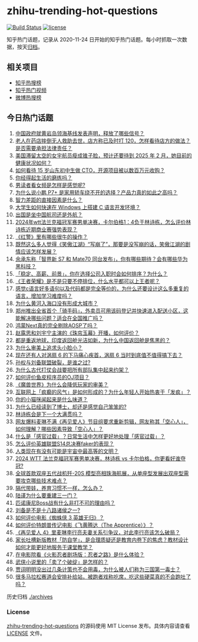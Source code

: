 # zhihu-trending-hot-questions

[![Build Status](https://github.com/justjavac/zhihu-trending-hot-questions/workflows/ci/badge.svg?branch=master)](https://github.com/justjavac/zhihu-trending-hot-questions/actions)
[![license](https://img.shields.io/github/license/justjavac/zhihu-trending-hot-questions)](https://github.com/justjavac/zhihu-trending-hot-questions/blob/master/LICENSE)

知乎热门话题，记录从 2020-11-24
日开始的知乎热门话题。每小时抓取一次数据，按天[归档](./archives)。

## 相关项目

- [知乎热搜榜](https://github.com/justjavac/zhihu-trending-top-search)
- [知乎热门视频](https://github.com/justjavac/zhihu-trending-hot-video)
- [微博热搜榜](https://github.com/justjavac/weibo-trending-hot-search)

## 今日热门话题

<!-- BEGIN -->
<!-- 最后更新时间 Mon Nov 11 2024 03:17:55 GMT+0800 (China Standard Time) -->

1. [中国政府就黄岩岛领海基线发表声明，释放了哪些信号？](https://www.zhihu.com/question/3753346583)
1. [老人在药店摔倒无人救助去世，店方称已及时打 120，怎样看待店方的做法？是否需要承担法律责任？](https://www.zhihu.com/question/3679527055)
1. [美国滞留太空的女宇航员瘦成锥子脸，预计还要待到 2025 年 2 月，她目前的健康状况如何？](https://www.zhihu.com/question/3733530709)
1. [如何看待 15 岁山东初中生做 CTO，开源项目被以数百万元收购？](https://www.zhihu.com/question/3213368207)
1. [你经得起生活的磨练吗？](https://www.zhihu.com/question/3664464133)
1. [男读者看女频是怎样是感觉呢?](https://www.zhihu.com/question/389055920)
1. [为什么说小鹏 P7+ 是家用轿车绕不开的选择？产品力真的如此之高吗？](https://www.zhihu.com/question/3552495285)
1. [智力差距的直接因素是什么？](https://www.zhihu.com/question/654571849)
1. [大学生如何快速在 Windows 上搭建 C 语言开发环境？](https://www.zhihu.com/question/3362698520)
1. [出国是坐中国航司还是外航？](https://www.zhihu.com/question/3201804673)
1. [2024年wtt法兰克福冠军赛男单决赛，卡尔伯格1：4负于林诗栋，怎么评价林诗栋近期商业赛强势表现？](https://www.zhihu.com/question/3787221190)
1. [《红警》里有哪些很牛的操作？](https://www.zhihu.com/question/266994288)
1. [既然这么多人觉得《笑傲江湖》“写崩了”，那要是没写崩的话，笑傲江湖的剧情应该怎样发展？](https://www.zhihu.com/question/628993416)
1. [余承东称「智界新 S7 和 Mate70 同台发布」，你有哪些期待？会有哪些华为黑科技？](https://www.zhihu.com/question/3530013603)
1. [「稳定、高薪、前景」，你在选择公司入职时会如何排序？为什么？](https://www.zhihu.com/question/3121932609)
1. [《王者荣耀》是不是只要不停排位，什么水平都可以上王者呢？](https://www.zhihu.com/question/359527061)
1. [感觉c语言好多语句以及代码都是完全等价的，为什么还要设计这么多重复的语言，增加学习难度吗？](https://www.zhihu.com/question/2585851349)
1. [为什么黄河入海口没有形成大城市？](https://www.zhihu.com/question/24789028)
1. [郑州推出全省首个「骑手码」，外卖员可用该码登记并快速进入配送小区，这能解决哪些问题？适合在全国推广吗？](https://www.zhihu.com/question/3667701982)
1. [鸿蒙Next真的完全剔除AOSP了吗？](https://www.zhihu.com/question/657832044)
1. [赵露思和刘宇宁主演的《珠帘玉幕》开播，如何评价？](https://www.zhihu.com/question/2875446278)
1. [都是重返地球，印度返回舱光洁如新，为什么中国返回舱是焦黑的？](https://www.zhihu.com/question/3668990467)
1. [为什么审美上追求头小脸小？](https://www.zhihu.com/question/296908297)
1. [现在还有人对涡扇 6 的下马痛心疾首，涡扇 6 当时到底值不值得搞下去？](https://www.zhihu.com/question/665108944)
1. [孙权与刘备联盟破裂，是谁之过?](https://www.zhihu.com/question/3088432957)
1. [为什么古代打仗会战要把所有部队集中起来约架？](https://www.zhihu.com/question/2481823901)
1. [如何评价鱼皮程序员的OJ项目？](https://www.zhihu.com/question/629921585)
1. [《魔兽世界》为什么会降低玩家的审美？](https://www.zhihu.com/question/2897649257)
1. [互联网上「疯癫的风气」是如何形成的？为什么年轻人开始热衷于「发疯」？](https://www.zhihu.com/question/596140571)
1. [你的小猫咪闻起来是什么味道？](https://www.zhihu.com/question/622099387)
1. [为什么已经读到了博士，却还是感觉自己笨笨的?](https://www.zhihu.com/question/770363974)
1. [林诗栋会是下一个大满贯吗？](https://www.zhihu.com/question/2219172400)
1. [网友爆料麦琳不满《再见爱人》节目组要求重新剪辑，网友称其「空心人」，如何理解？哪些因素导致「空心人」？](https://www.zhihu.com/question/3631390508)
1. [什么是「感官过载」？日常生活中怎样更好地处理「感官过载」？](https://www.zhihu.com/question/1580759843)
1. [怎么评价英雄联盟S14总决赛faker的表现？](https://www.zhihu.com/question/2946844199)
1. [人类现在有没有可能是宇宙中最高等的文明？](https://www.zhihu.com/question/275244312)
1. [2024 WTT 法兰克福冠军赛男单决赛，林诗栋 vs 卡尔伯格，你更看好谁夺冠?](https://www.zhihu.com/question/3697204667)
1. [全球首款双座五代战机歼-20S 模型亮相珠海航展，从单座型发展出双座型需要攻克哪些技术难点？](https://www.zhihu.com/question/3730208035)
1. [隔代带娃，养育习惯不一样，怎么办？](https://www.zhihu.com/question/3369380302)
1. [陆谨为什么要重建三一门？](https://www.zhihu.com/question/3631343968)
1. [匹诺康尼Boss战有什么非打不可的理由吗？](https://www.zhihu.com/question/3590515465)
1. [刘备是不是十八路诸侯之一?](https://www.zhihu.com/question/659705352)
1. [如何评价电影《蜘蛛侠 3 英雄无归》？](https://www.zhihu.com/question/506102191)
1. [如何评价特朗普传记电影《飞黄腾达（The Apprentice）》？](https://www.zhihu.com/question/652717431)
1. [《再见爱人 4》里麦琳李行亮夫妻关系引争议，对此李行亮该怎么破局？](https://www.zhihu.com/question/3103361693)
1. [家长吐槽新版教材「防自学」，是合理质疑还是教育内卷下的焦虑？教材设计如何才能更好地服务于课堂教学？](https://www.zhihu.com/question/3563017799)
1. [在电影院看《火影忍者剧场版：忍者之路》是什么体验？](https://www.zhihu.com/question/2445495719)
1. [武侠小说里的「卖了个破绽」是怎样的？](https://www.zhihu.com/question/50469963)
1. [贾诩明明没出过几条计策也不会用毒，为什么被人们称为三国第一毒士？](https://www.zhihu.com/question/624799828)
1. [很多马拉松赛道会安排补给站，被跑者戏称吃席，吃这些硬菜真的不会跑吐了吗？](https://www.zhihu.com/question/665742608)

<!-- END -->

历史归档 [./archives](./archives)

### License

[zhihu-trending-hot-questions](https://github.com/justjavac/zhihu-trending-hot-questions)
的源码使用 MIT License 发布。具体内容请查看 [LICENSE](./LICENSE) 文件。
